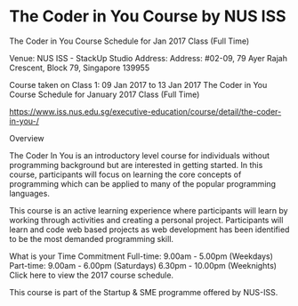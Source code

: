 # The Coder in You Course by NUS ISS
The Coder in You Course Schedule for Jan 2017 Class (Full Time)

Venue: NUS ISS - StackUp Studio
Address: Address: #02-09, 79 Ayer Rajah Crescent, Block 79, Singapore 139955

Course taken on Class 1: 09 Jan 2017 to 13 Jan 2017 The Coder in You Course Schedule for January 2017 Class (Full Time)

https://www.iss.nus.edu.sg/executive-education/course/detail/the-coder-in-you-/

Overview

The Coder In You is an introductory level course for individuals without programming background but are interested in getting started. In this course, participants will focus on learning the core concepts of programming which can be applied to many of the popular programming languages.

This course is an active learning experience where participants will learn by working through activities and creating a personal project. Participants will learn and code web based projects as web development has been identified to be the most demanded programming skill.

What is your Time Commitment
Full-time: 9.00am - 5.00pm (Weekdays)
Part-time: 9.00am - 6.00pm (Saturdays)
               6.30pm - 10.00pm (Weeknights)
Click here to view the 2017 course schedule.

This course is part of the Startup & SME programme offered by NUS-ISS.
